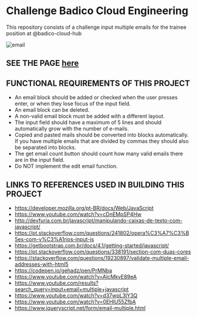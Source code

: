# Challenge Badico Cloud Engineering
This repository consists of a challenge input multiple emails for the trainee position at @badico-cloud-hub

![email](https://user-images.githubusercontent.com/62721013/118052048-75378980-b358-11eb-882d-9d79201364b1.png)

## SEE THE PAGE [here](https://raquelalbuquerque1.github.io/challenge-badico/src/)

## FUNCTIONAL REQUIREMENTS OF THIS PROJECT

- An email block should be added or checked when the user presses enter, or when they lose focus of the input field.
- An email block can be deleted.
- A non-valid email block must be added with a different layout.
- The input field should have a maximum of 5 lines and should automatically grow with the number of e-mails.
- Copied and pasted mails should be converted into blocks automatically. If you have multiple emails that are divided by commas they should also be separated into blocks.
- The get email count button should count how many valid emails there are in the input field.
- Do NOT implement the edit email function.

## LINKS TO REFERENCES USED IN BUILDING THIS PROJECT

- https://developer.mozilla.org/pt-BR/docs/Web/JavaScript
- https://www.youtube.com/watch?v=cDnEMpSP4Hw
- http://devfuria.com.br/javascript/manipulando-caixas-de-texto-com-javascript/
- https://pt.stackoverflow.com/questions/241802/opera%C3%A7%C3%B5es-com-v%C3%A1rios-input-js
- https://getbootstrap.com.br/docs/4.1/getting-started/javascript/
- https://pt.stackoverflow.com/questions/338191/section-com-duas-cores
- https://stackoverflow.com/questions/19230897/validate-multiple-email-addresses-with-html5
- https://codepen.io/gehadz/pen/PrMNba
- https://www.youtube.com/watch?v=AIcMkvE89eA
- https://www.youtube.com/results?search_query=input+email+multiple+javascript
- https://www.youtube.com/watch?v=d37wpL3lY3Q
- https://www.youtube.com/watch?v=0EHlU55ZfbA
- https://www.jqueryscript.net/form/email-multiple.html
